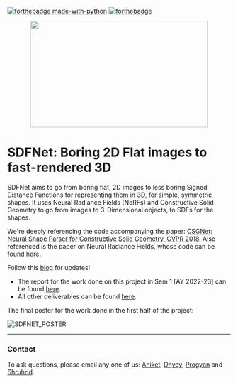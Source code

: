 
[![forthebadge made-with-python](http://ForTheBadge.com/images/badges/made-with-python.svg)](https://www.python.org/)
[![forthebadge](https://forthebadge.com/images/badges/made-with-c-sharp.svg)](https://forthebadge.com)

<div align = center>
<a href = "github.com/plugyawn"><img width="400px" height="240px" src= "https://user-images.githubusercontent.com/76529011/185734211-6530a49f-3209-431b-8fed-bdf1fc450bd0.png"></a>
</div>

# SDFNet: Boring 2D Flat images to fast-rendered 3D

SDFNet aims to go from boring flat, 2D images to less boring Signed Distance Functions for representing them in 3D, for simple, symmetric shapes. It uses Neural Radiance Fields (NeRFs) and Constructive Solid Geometry to go from images to 3-Dimensional objects, to SDFs for the shapes.

We're deeply referencing the code accompanying the paper: [CSGNet: Neural Shape Parser for Constructive Solid Geometry, CVPR 2018](https://arxiv.org/abs/1712.08290). Also referenced is the paper on Neural Radiance Fields, whose code can be found [here](https://github.com/bmild/nerf).



Follow this [blog](https://aniketrajnish.github.io/docs/sdfnet) for updates!

* The report for the work done on this project in Sem 1 [AY 2022-23] can be found [here](https://makra.wtf/assets/pdf/Aniket_Progyan_FasterThanNERFs.pdf). 
* All other deliverables can be found [here](https://makra.wtf/docs/2022/cs499-pastebin/).

The final poster for the work done in the first half of the project:

![SDFNET_POSTER](https://user-images.githubusercontent.com/58925008/202684033-8b450c0f-81e2-4368-b522-a9da7b6e33ca.png)

 
-----------------------------------


### Contact

To ask questions, please email any one of us: [Aniket](mailto:aniket.r@iitgn.ac.in), [Dhyey](mailto:dhyey.thummar@iitgn.ac.in), [Progyan](mailto:progyan.das@iitgn.ac.in) and [Shruhrid](mailto:shruhrid.banthia@iitgn.ac.in).
